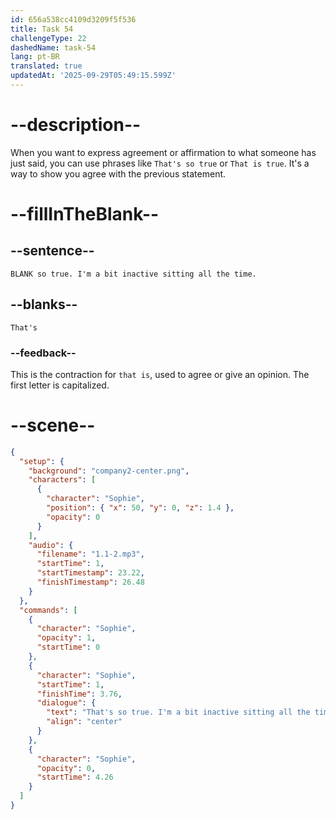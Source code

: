 ```yaml
---
id: 656a538cc4109d3209f5f536
title: Task 54
challengeType: 22
dashedName: task-54
lang: pt-BR
translated: true
updatedAt: '2025-09-29T05:49:15.599Z'
---
```


<!--
AUDIO REFERENCE:
Sophie: That's so true. I'm a bit inactive sitting all the time.
-->

# --description--

When you want to express agreement or affirmation to what someone has just said, you can use phrases like `That's so true` or `That is true`. It's a way to show you agree with the previous statement.

# --fillInTheBlank--

## --sentence--

`BLANK so true. I'm a bit inactive sitting all the time.`

## --blanks--

`That's`

### --feedback--

This is the contraction for `that is`, used to agree or give an opinion. The first letter is capitalized.

# --scene--

```json
{
  "setup": {
    "background": "company2-center.png",
    "characters": [
      {
        "character": "Sophie",
        "position": { "x": 50, "y": 0, "z": 1.4 },
        "opacity": 0
      }
    ],
    "audio": {
      "filename": "1.1-2.mp3",
      "startTime": 1,
      "startTimestamp": 23.22,
      "finishTimestamp": 26.48
    }
  },
  "commands": [
    {
      "character": "Sophie",
      "opacity": 1,
      "startTime": 0
    },
    {
      "character": "Sophie",
      "startTime": 1,
      "finishTime": 3.76,
      "dialogue": {
        "text": "That's so true. I'm a bit inactive sitting all the time.",
        "align": "center"
      }
    },
    {
      "character": "Sophie",
      "opacity": 0,
      "startTime": 4.26
    }
  ]
}
```
